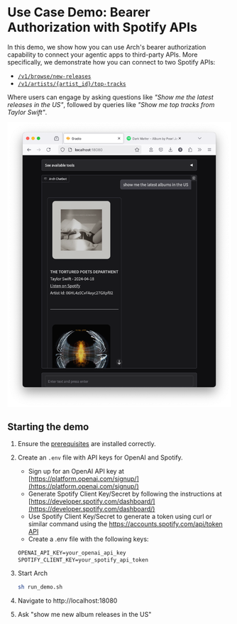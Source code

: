 # Use Case Demo: Bearer Authorization with Spotify APIs

In this demo, we show how you can use Arch's bearer authorization capability to connect your agentic apps to third-party APIs.
More specifically, we demonstrate how you can connect to two Spotify APIs:

- [`/v1/browse/new-releases`](https://developer.spotify.com/documentation/web-api/reference/get-new-releases)
- [`/v1/artists/{artist_id}/top-tracks`](https://developer.spotify.com/documentation/web-api/reference/get-an-artists-top-tracks)

Where users can engage by asking questions like _"Show me the latest releases in the US"_, followed by queries like _"Show me top tracks from Taylor Swift"_.

![Example of Bearer Authorization with Spotify APIs](spotify_bearer_auth.png)

## Starting the demo

1. Ensure the [prerequisites](https://github.com/katanemo/arch/?tab=readme-ov-file#prerequisites) are installed correctly.
2. Create an `.env` file with API keys for OpenAI and Spotify.
   - Sign up for an OpenAI API key at [https://platform.openai.com/signup/](https://platform.openai.com/signup/)
   - Generate Spotify Client Key/Secret by following the instructions at [https://developer.spotify.com/dashboard/](https://developer.spotify.com/dashboard/)
   - Use Spotify Client Key/Secret to generate a token using curl or similar command using the [https://accounts.spotify.com/api/token API](https://accounts.spotify.com/api/token)
   - Create a .env file with the following keys:
   ```
   OPENAI_API_KEY=your_openai_api_key
   SPOTIFY_CLIENT_KEY=your_spotify_api_token
   ```

3. Start Arch
   ```sh
   sh run_demo.sh
   ```
4. Navigate to http://localhost:18080
5. Ask "show me new album releases in the US"
